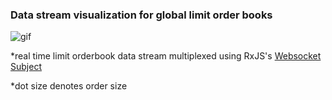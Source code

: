 ### Data stream visualization for global limit order books

![gif](https://github.com/dabaojian1992/cross-exchange-arbitrage-visualizer/blob/master/Animation.gif)

*real time limit orderbook data stream multiplexed using RxJS's [Websocket Subject](https://rxjs-dev.firebaseapp.com/api/webSocket/webSocket)

*dot size denotes order size

